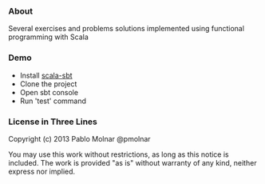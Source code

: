 ### About

Several exercises and problems solutions implemented using functional programming with Scala

### Demo

- Install [scala-sbt](http://www.scala-sbt.org/release/docs/Getting-Started/Setup.html)
- Clone the project
- Open sbt console
- Run 'test' command

### License in Three Lines

Copyright (c) 2013 Pablo Molnar @pmolnar

You may use this work without restrictions, as long as this notice is included.
The work is provided "as is" without warranty of any kind, neither express nor implied.
